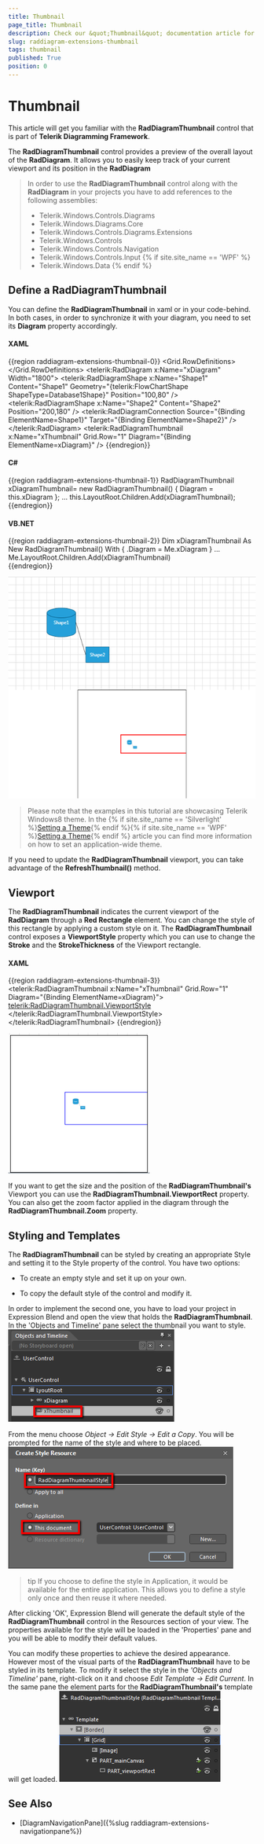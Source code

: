 ```yaml
---
title: Thumbnail
page_title: Thumbnail
description: Check our &quot;Thumbnail&quot; documentation article for the RadDiagram WPF control.
slug: raddiagram-extensions-thumbnail
tags: thumbnail
published: True
position: 0
---
```


# Thumbnail

This article will get you familiar with the __RadDiagramThumbnail__ control that is part of __Telerik Diagramming Framework__.	  

The __RadDiagramThumbnail__ control provides a preview of the overall layout of the __RadDiagram__. It allows you to easily keep track of your current viewport and its position in the __RadDiagram__

>In order to use the __RadDiagramThumbnail__ control along with the __RadDiagram__ in your projects you have to add references to the following assemblies:
>	- Telerik.Windows.Controls.Diagrams
>	- Telerik.Windows.Diagrams.Core
>	- Telerik.Windows.Controls.Diagrams.Extensions
>	- Telerik.Windows.Controls
>	- Telerik.Windows.Controls.Navigation
>	- Telerik.Windows.Controls.Input
{% if site.site_name == 'WPF' %}
>	- Telerik.Windows.Data
{% endif %}

## Define a RadDiagramThumbnail

You can define the __RadDiagramThumbnail__ in xaml or in your code-behind. In both cases, in order to synchronize it with your diagram, you need to set its __Diagram__ property accordingly.	  

#### __XAML__
{{region raddiagram-extensions-thumbnail-0}}
    <Grid x:Name="LyoutRoot">
        <Grid.RowDefinitions>
            <RowDefinition Height="*" />
            <RowDefinition Height="Auto" />
        </Grid.RowDefinitions>
        <telerik:RadDiagram x:Name="xDiagram" Width="1800">
            <telerik:RadDiagramShape x:Name="Shape1"
                                     Content="Shape1"
                                     Geometry="{telerik:FlowChartShape ShapeType=Database1Shape}"
                                     Position="100,80" />
            <telerik:RadDiagramShape x:Name="Shape2"
                                     Content="Shape2"
                                     Position="200,180" />
            <telerik:RadDiagramConnection Source="{Binding ElementName=Shape1}" Target="{Binding ElementName=Shape2}" />
        </telerik:RadDiagram>
        <telerik:RadDiagramThumbnail x:Name="xThumbnail"
                                     Grid.Row="1"
                                     Diagram="{Binding ElementName=xDiagram}" />
    </Grid>
{{endregion}}

#### __C#__	
{{region raddiagram-extensions-thumbnail-1}}
    RadDiagramThumbnail xDiagramThumbnail= new RadDiagramThumbnail() { Diagram = this.xDiagram };
    ...
    this.LayoutRoot.Children.Add(xDiagramThumbnail);
{{endregion}}

#### __VB.NET__
{{region raddiagram-extensions-thumbnail-2}}
    Dim xDiagramThumbnail As New RadDiagramThumbnail() With { .Diagram = Me.xDiagram }
    ...
    Me.LayoutRoot.Children.Add(xDiagramThumbnail)		  		  
{{endregion}}

![Rad Diagram Extensions Thumbnail](images/RadDiagram_Extensions_Thumbnail.png)

>Please note that the examples in this tutorial are showcasing Telerik Windows8 theme. In the {% if site.site_name == 'Silverlight' %}[Setting a Theme](http://www.telerik.com/help/silverlight/common-styling-apperance-setting-theme.html#Setting_Application-Wide_Built-In_Theme_in_the_Code-Behind){% endif %}{% if site.site_name == 'WPF' %}[Setting a Theme](http://www.telerik.com/help/wpf/common-styling-apperance-setting-theme-wpf.html#Setting_Application-Wide_Built-In_Theme_in_the_Code-Behind){% endif %} article you can find more information on how to set an application-wide theme.

If you need to update the __RadDiagramThumbnail__ viewport, you can take advantage of the __RefreshThumbnail()__ method.	  

## Viewport

The __RadDiagramThumbnail__ indicates the current viewport of the __RadDiagram__ through a __Red Rectangle__ element. You can change the style of this rectangle by applying a custom style on it. The __RadDiagramThumbnail__ control exposes a __ViewportStyle__ property which you can use to change the __Stroke__ and the __StrokeThickness__ of the Viewport rectangle.

#### __XAML__
{{region raddiagram-extensions-thumbnail-3}}
	<telerik:RadDiagramThumbnail x:Name="xThumbnail"
								 Grid.Row="1"
								 Diagram="{Binding ElementName=xDiagram}">
		<telerik:RadDiagramThumbnail.ViewportStyle>
			<Style TargetType="Rectangle">
				<Setter Property="Stroke" Value="Blue" />
			</Style>
		</telerik:RadDiagramThumbnail.ViewportStyle>
	</telerik:RadDiagramThumbnail>
{{endregion}}

![Rad Diagram Extensions Thumbnail Viewport Style](images/RadDiagram_Extensions_Thumbnail_ViewportStyle.png)

If you want to get the size and the position of the __RadDiagramThumbnail's__ Viewport you can use the __RadDiagramThumbnail.ViewportRect__ property. You can also get the zoom factor applied in the diagram through the __RadDiagramThumbnail.Zoom__ property.

## Styling and Templates

The __RadDiagramThumbnail__ can be styled by creating an appropriate Style and setting it to the Style property of the control. You have two options:

* To create an empty style and set it up on your own.

* To copy the default style of the control and modify it.

In order to implement the second one, you have to load your project in Expression Blend and open the view that holds the __RadDiagramThumbnail__. In the 'Objects and Timeline' pane select the thumbnail you want to style.
![Rad Diagram Extensions Thumbnail Blend](images/RadDiagram_Extensions_Thumbnail_Blend.png)

From the menu choose *Object -> Edit Style -> Edit a Copy*. You will be prompted for the name of the style and where to be placed. 
![Rad Diagram Extensions Thumbnail Style](images/RadDiagram_Extensions_Thumbnail_Style.png)

>tip If you choose to define the style in Application, it would be available for the entire application. This allows you to define a style only once and then reuse it where needed.		  

After clicking 'OK', Expression Blend will generate the default style of the __RadDiagramThumbnail__ control in the Resources section of your view. The properties available for the style will be loaded in the 'Properties' pane and you will be able to modify their default values.

You can modify these properties to achieve the desired appearance. However most of the visual parts of the __RadDiagramThumbnail__  have to be styled in its template. To modify it select the style in the *'Objects and Timeline'* pane, right-click on it and choose *Edit Template -> Edit Current*. In the same pane the element parts for the __RadDiagramThumbnail's__ template will get loaded.
![Rad Diagram Extensions Thumbnail Template](images/RadDiagram_Extensions_Thumbnail_Template.png)

## See Also
 * [DiagramNavigationPane]({%slug raddiagram-extensions-navigationpane%})